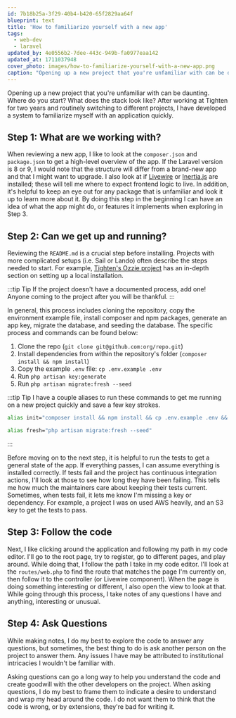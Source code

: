 ```yaml
---
id: 7b18b25a-3f29-40b4-b420-65f2829aa64f
blueprint: text
title: 'How to familiarize yourself with a new app'
tags:
  - web-dev
  - laravel
updated_by: 4e0556b2-7dee-443c-949b-fa0977eaa142
updated_at: 1711037948
cover_photo: images/how-to-familiarize-yourself-with-a-new-app.png
caption: "Opening up a new project that you're unfamiliar with can be daunting. After working at Tighten for two years and routinely switching to different projects, I have developed a system to familiarize myself with an application quickly."
---
```

Opening up a new project that you're unfamiliar with can be daunting. Where do you start? What does the stack look like? After working at Tighten for two years and routinely switching to different projects, I have developed a system to familiarize myself with an application quickly.

## Step 1: What are we working with?

When reviewing a new app, I like to look at the `composer.json` and `package.json` to get a high-level overview of the app. If the Laravel version is 8 or 9, I would note that the structure will differ from a brand-new app and that I might want to upgrade. I also look at if [Livewire](https://livewire.laravel.com) or [Inertia.js](https://inertiajs.com/) are installed; these will tell me where to expect frontend logic to live. In addition, it's helpful to keep an eye out for any package that is unfamiliar and look it up to learn more about it. By doing this step in the beginning I can have an idea of what the app might do, or features it implements when exploring in Step 3.

## Step 2: Can we get up and running?

Reviewing the `README.md` is a crucial step before installing. Projects with more complicated setups (i.e. Sail or Lando) often describe the steps needed to start. For example, [Tighten's Ozzie project](https://github.com/tighten/ozzie?tab=readme-ov-file#local-installation) has an in-depth section on setting up a local installation.

:::tip Tip
If the project doesn't have a documented process, add one! Anyone coming to the project after you will be thankful.
:::

In general, this process includes cloning the repository, copy the environment example file, install composer and npm packages, generate an app key, migrate the database, and seeding the database. The specific process and commands can be found below:

1. Clone the repo (`git clone git@github.com:org/repo.git`)
2. Install dependencies from within the repository's folder (`composer install && npm install`)
3. Copy the example `.env` file: `cp .env.example .env`
4. Run `php artisan key:generate`
5. Run `php artisan migrate:fresh --seed`

:::tip Tip
I have a couple aliases to run these commands to get me running on a new project quickly and save a few key strokes.

```bash
alias init="composer install && npm install && cp .env.example .env && php artisan key:generate"
```

```bash
alias fresh="php artisan migrate:fresh --seed"
```

:::

Before moving on to the next step, it is helpful to run the tests to get a general state of the app. If everything passes, I can assume everything is installed correctly. If tests fail and the project has continuous integration actions, I'll look at those to see how long they have been failing. This tells me how much the maintainers care about keeping their tests current. Sometimes, when tests fail, it lets me know I'm missing a key or dependency. For example, a project I was on used AWS heavily, and an S3 key to get the tests to pass.

## Step 3: Follow the code

Next, I like clicking around the application and following my path in my code editor. I'll go to the root page, try to register, go to different pages, and play around. While doing that, I follow the path I take in my code editor. I'll look at the `routes/web.php` to find the route that matches the page I'm currently on, then follow it to the controller (or Livewire component). When the page is doing something interesting or different, I also open the view to look at that. While going through this process, I take notes of any questions I have and anything, interesting or unusual.

## Step 4: Ask Questions

While making notes, I do my best to explore the code to answer any questions, but sometimes, the best thing to do is ask another person on the project to answer them. Any issues I have may be attributed to institutional intricacies I wouldn't be familiar with.

Asking questions can go a long way to help you understand the code and create goodwill with the other developers on the project. When asking questions, I do my best to frame them to indicate a desire to understand and wrap my head around the code. I do not want them to think that the code is wrong, or by extensions, they're bad for writing it.